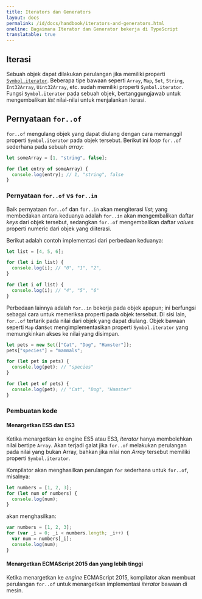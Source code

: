 ```yaml
---
title: Iterators dan Generators
layout: docs
permalink: /id/docs/handbook/iterators-and-generators.html
oneline: Bagaimana Iterator dan Generator bekerja di TypeScript
translatable: true
---
```


## Iterasi

Sebuah objek dapat dilakukan perulangan jika memiliki properti [`Symbol.iterator`](Symbols.html#symboliterator).
Beberapa tipe bawaan seperti `Array`, `Map`, `Set`, `String`, `Int32Array`, `Uint32Array`, etc. sudah memiliki properti `Symbol.iterator`.
Fungsi `Symbol.iterator` pada sebuah objek, bertanggungjawab untuk mengembalikan _list_ nilai-nilai untuk menjalankan iterasi.

## Pernyataan `for..of`

`for..of` mengulang objek yang dapat diulang dengan cara memanggil properti `Symbol.iterator` pada objek tersebut.
Berikut ini _loop_ `for..of` sederhana pada sebuah _array_:

```ts
let someArray = [1, "string", false];

for (let entry of someArray) {
  console.log(entry); // 1, "string", false
}
```

### Pernyataan `for..of` vs `for..in`

Baik pernyataan `for..of` dan `for..in` akan mengiterasi _list_; yang membedakan antara keduanya adalah `for..in` akan mengembalikan daftar _keys_ dari objek tersebut, sedangkan `for..of` mengembalikan daftar _values_ properti numeric dari objek yang diiterasi.

Berikut adalah contoh implementasi dari perbedaan keduanya:

```ts
let list = [4, 5, 6];

for (let i in list) {
  console.log(i); // "0", "1", "2",
}

for (let i of list) {
  console.log(i); // "4", "5", "6"
}
```

Perbedaan lainnya adalah `for..in` bekerja pada objek apapun; ini berfungsi sebagai cara untuk memeriksa properti pada objek tersebut.
Di sisi lain, `for..of` tertarik pada nilai dari objek yang dapat diulang. Objek bawaan seperti `Map` dan`Set` mengimplementasikan properti `Symbol.iterator` yang memungkinkan akses ke nilai yang disimpan.

```ts
let pets = new Set(["Cat", "Dog", "Hamster"]);
pets["species"] = "mammals";

for (let pet in pets) {
  console.log(pet); // "species"
}

for (let pet of pets) {
  console.log(pet); // "Cat", "Dog", "Hamster"
}
```

### Pembuatan kode

#### Menargetkan ES5 dan ES3

Ketika menargetkan ke engine ES5 atau ES3, _iterator_ hanya membolehkan nilai bertipe `Array`.
Akan terjadi galat jika `for..of` melakukan perulangan pada nilai yang bukan Array, bahkan jika nilai non _Array_ tersebut memiliki properti `Symbol.iterator`.

Kompilator akan menghasilkan perulangan `for` sederhana untuk `for..of`, misalnya:

```ts
let numbers = [1, 2, 3];
for (let num of numbers) {
  console.log(num);
}
```

akan menghasilkan:

```js
var numbers = [1, 2, 3];
for (var _i = 0; _i < numbers.length; _i++) {
  var num = numbers[_i];
  console.log(num);
}
```

#### Menargetkan ECMAScript 2015 dan yang lebih tinggi

Ketika menargetkan ke _engine_ ECMAScript 2015, kompilator akan membuat perulangan `for..of` untuk menargetkan implementasi _iterator_ bawaan di mesin.
